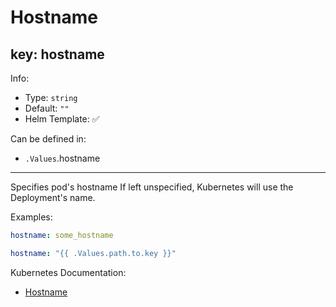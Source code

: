 # Hostname

## key: hostname

Info:

- Type: `string`
- Default: `""`
- Helm Template: ✅

Can be defined in:

- `.Values`.hostname

---

Specifies pod's hostname
If left unspecified, Kubernetes will use the Deployment's name.

Examples:

```yaml
hostname: some_hostname

hostname: "{{ .Values.path.to.key }}"
```

Kubernetes Documentation:

- [Hostname](https://kubernetes.io/docs/concepts/services-networking/dns-pod-service/#pod-s-hostname-and-subdomain-fields)
